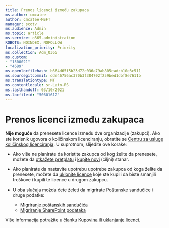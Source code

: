 ```yaml
---
title: Prenos licenci između zakupaca
ms.author: cmcatee
author: cmcatee-MSFT
manager: scotv
ms.audience: Admin
ms.topic: article
ms.service: o365-administration
ROBOTS: NOINDEX, NOFOLLOW
localization_priority: Priority
ms.collection: Adm_O365
ms.custom:
- "1500021"
- "4689"
ms.openlocfilehash: b664d65f5b23d72c036a79ab805cadcb10e3c511
ms.sourcegitcommit: dde46756ac370b3f384702f259bed1dbf8e7611b
ms.translationtype: MT
ms.contentlocale: sr-Latn-RS
ms.lasthandoff: 03/10/2021
ms.locfileid: "50601612"
---
```

# <a name="transfer-licenses-between-tenants"></a>Prenos licenci između zakupaca

**Nije moguće** da prenesete licence između dve organizacije (zakupci). Ako ste korisnik ugovora o količinskom licenciranju, obratite se [Centru za usluge količinskog licenciranja](https://support.microsoft.com/help/4471406/how-to-contact-the-microsoft-volume-licensing-service-center). U suprotnom, slijedite ove korake:

- Ako više ne planirate da koristite zakupca od kog želite da prenesete, možete da [otkažete pretplatu](https://admin.microsoft.com/Adminportal/Home?source=applauncher#/subscriptions) i [kupite novi](https://www.microsoft.com/microsoft-365/business/compare-all-microsoft-365-business-products?rtc=2&activetab=tab:primaryr2) (ciljni) stanar.
- Ako planirate da nastavite upotrebu upotrebe zakupca od koga želite da prenesete, možete da [uklonite licence](https://docs.microsoft.com/microsoft-365/commerce/licenses/buy-licenses#buy-or-remove-licenses-for-your-business-subscription) koje ste kupili da biste smanjili troškove i kupili te licence u drugom zakupcu.
- U oba slučaja možda ćete želeti da migrirate Poštanske sandučiće i druge podatke:

    - [Migriranje poštanskih sandučića](https://docs.microsoft.com/Exchange/mailbox-migration/migrate-mailboxes-across-tenants)
    - [Migriranje SharePoint podataka](https://aka.ms/modernSpoAdminCenter/CloudContentMigrations)

Više informacija potražite u članku [Kupovina ili uklanjanje licenci](https://docs.microsoft.com/microsoft-365/commerce/licenses/buy-licenses).